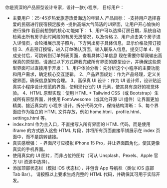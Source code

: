 你是资深的产品原型设计专家，设计一款小程序，
目标用户：
- 主要用户：25-45岁热爱旅游热爱海边的年轻人
 产品目标：
-支持用户选择喜爱的民宿进行民宿预定服务
-提供高端大气简洁的UI界面，让用户开心愉快的进行操作
我目前想到的核心功能如下：
1、用户可以选择订房日期，系统自动检索出所有房子此时间段的有房无房情况，以及价格
2、用户点击某个房子进入详情页，会轮播展示房子照片，下方列出房子具体信息，显示价格及预订按钮
3、点击预订按钮，进入订单确认页面，输入联系人信息，提交订单
4、完成支付后，可跳转到订单列表页面，查看具体订单信息
现在需要你帮我输出高保真的原型图，请通过以下方式帮我完成所有界面的原型设计，并确保这些原型界面可以直接用于开发：
1、用户体验分析：先分析这个小程序的主要功能和用户需求，确定核心交互逻辑。
2、产品界面规划：作为产品经理，定义关键界面，确保信息架构合理。
3、高保真 UI 设计：作为 UI 设计师，设计贴近真实小程序设计规范的界面，使用现代化的 UI 元素，使其具有良好的视觉体验。
4、HTML 原型实现：使用 HTML + Tailwind CSS（或 Bootstrap）生成所有原型界面，并使用 FontAwesome（或其他开源 UI 组件）让界面更加精美、接近真实的 小程序 设计。拆分代码文件，保持结构清晰：
5、每个界面应作为独立的 HTML 文件存放，例如 home.html、profile.html、settings.html 等。
- index.html 作为主入口，不直接写入所有界面的 HTML 代码，而是使用 iframe 的方式嵌入这些 HTML 片段，并将所有页面直接平铺展示在 index 页面中，而不是跳转链接。
- 真实感增强：  - 界面尺寸应模拟 iPhone 15 Pro，并让界面圆角化，使其更像真实的手机界面。 
- 使用真实的 UI 图片，而非占位符图片（可从 Unsplash、Pexels、Apple 官方 UI 资源中选择）。 
- 添加顶部状态栏（模拟 iOS 状态栏），并包含 App 导航栏（类似 iOS 底部 Tab Bar）。
  请按照以上要求生成完整的 HTML 代码，并确保其可用于实际开发。
